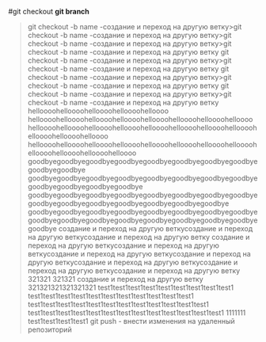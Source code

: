 #git checkout
**git branch**
>git checkout -b name -создание и переход на другую ветку>git checkout -b name -создание и переход на другую ветку>git checkout -b name -создание и переход на другую ветку>git checkout -b name -создание и переход на другую ветку
>git checkout -b name -создание и переход на другую ветку>git checkout -b name -создание и переход на другую ветку
>git checkout -b name -создание и переход на другую ветку>git checkout -b name -создание и переход на другую ветку
>git checkout -b name -создание и переход на другую ветку>git checkout -b name -создание и переход на другую ветку
helloooohelloooohelloooohelloooohelloooo
helloooohelloooohelloooohelloooohelloooohelloooohelloooohelloooo
helloooohelloooohelloooohelloooohelloooohelloooohelloooohelloooohelloooohelloooohelloooo
helloooohelloooohelloooohelloooohelloooohelloooohelloooohelloooohelloooohelloooohelloooohelloooo
goodbyegoodbyegoodbyegoodbyegoodbyegoodbyegoodbyegoodbyegoodbyegoodbye
goodbyegoodbyegoodbyegoodbyegoodbyegoodbyegoodbyegoodbyegoodbyegoodbyegoodbyegoodbye
goodbyegoodbyegoodbyegoodbyegoodbyegoodbyegoodbyegoodbyegoodbyegoodbyegoodbyegoodbyegoodbyegoodbyegoodbye
goodbyegoodbyegoodbyegoodbyegoodbyegoodbyegoodbyegoodbyegoodbyegoodbyegoodbyegoodbyegoodbyegoodbyegoodbyegoodbyegoodbye
создание и переход на другую веткусоздание и переход на другую веткусоздание и переход на другую ветку
создание и переход на другую веткусоздание и переход на другую веткусоздание и переход на другую веткусоздание и переход на другую веткусоздание и переход на другую веткусоздание и переход на другую веткусоздание и переход на другую ветку
321321
321321
создание и переход на другую ветку
321321321321321321
test1test1test1test1test1test1test1test1test1
test1test1test1test1test1test1test1test1test1test1test1
test1test1test1test1test1test1test1test1test1test1test1test1
test1test1test1test1test1test1test1test1test1test1test1test1test1
1111111
test1test1test1test1
git push - внести изменения на удаленный репозиторий